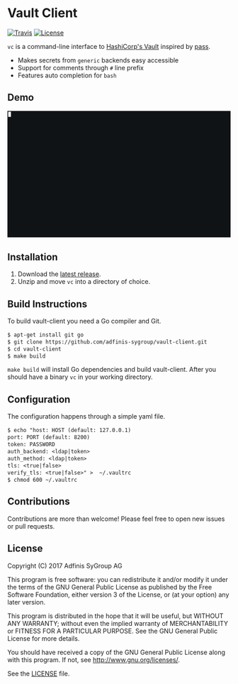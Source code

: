 Vault Client
============
[![Travis](https://img.shields.io/travis/adfinis-sygroup/vault-client.svg?style=flat-square)](https://travis-ci.org/adfinis-sygroup/vault-client)
[![License](https://img.shields.io/github/license/adfinis-sygroup/vault-client.svg?style=flat-square)](LICENSE)

`vc` is a command-line interface to
[HashiCorp's Vault](https://www.vaultproject.io/) inspired by
[pass](https://www.passwordstore.org/).

* Makes secrets from `generic` backends easy accessible
* Support for comments through `#` line prefix
* Features auto completion for `bash`

Demo
----
![gif](sample/demo.gif)

Installation
------------
1. Download the
[latest release](https://github.com/adfinis-sygroup/vault-client/releases).
2. Unzip and move `vc` into a directory of choice.

Build Instructions
------------------
To build vault-client you need a Go compiler and Git.
```
$ apt-get install git go
$ git clone https://github.com/adfinis-sygroup/vault-client.git
$ cd vault-client
$ make build
```
`make build` will install Go dependencies and build vault-client. After you
should have a binary `vc` in your working directory.

Configuration
-------------
The configuration happens through a simple yaml file.
```
$ echo "host: HOST (default: 127.0.0.1)
port: PORT (default: 8200)
token: PASSWORD
auth_backend: <ldap|token>
auth_method: <ldap|token>
tls: <true|false>
verify_tls: <true|false>" >  ~/.vaultrc
$ chmod 600 ~/.vaultrc
```

Contributions
-------------
Contributions are more than welcome! Please feel free to open new issues or
pull requests.

License
-------
Copyright (C) 2017  Adfinis SyGroup AG

This program is free software: you can redistribute it and/or modify
it under the terms of the GNU General Public License as published by
the Free Software Foundation, either version 3 of the License, or
(at your option) any later version.

This program is distributed in the hope that it will be useful,
but WITHOUT ANY WARRANTY; without even the implied warranty of
MERCHANTABILITY or FITNESS FOR A PARTICULAR PURPOSE.  See the
GNU General Public License for more details.

You should have received a copy of the GNU General Public License
along with this program.  If not, see <http://www.gnu.org/licenses/>.

See the	[LICENSE](LICENSE) file.
